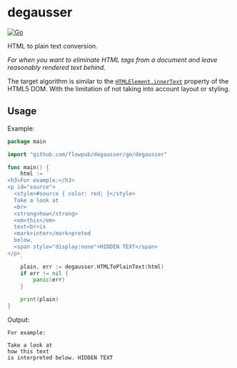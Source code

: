 # degausser

[![Go](https://github.com/flowpub/degausser/workflows/Go/badge.svg)](https://github.com/flowpub/degausser/actions?query=workflow%3AGo)

HTML to plain text conversion.

_For when you want to eliminate HTML tags from a document and leave reasonably rendered text behind._

The target algorithm is similar to the [`HTMLElement.innerText`](https://developer.mozilla.org/en-US/docs/Web/API/HTMLElement/innerText) property of the HTML5 DOM.
With the limitation of not taking into account layout or styling.

## Usage

Example:

```go
package main

import "github.com/flowpub/degausser/go/degausser"

func main() {
	html := `
<h3>For example:</h3>
<p id="source">
  <style>#source { color: red; }</style>
  Take a look at
  <br>
  <strong>how</strong>
  <em>this</em>
  text<br>is
  <mark>inter</mark>preted
  below.
  <span style="display:none">HIDDEN TEXT</span>
</p>
	`
	plain, err := degausser.HTMLToPlainText(html)
	if err != nil {
		panic(err)
	}

	print(plain)
}
```

Output:

```
For example:

Take a look at
how this text
is interpreted below. HIDDEN TEXT
```
